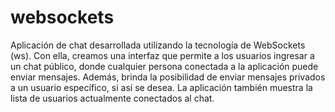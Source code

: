 # websockets
Aplicación de chat desarrollada utilizando la tecnología de WebSockets (ws). Con ella, creamos una interfaz que permite a los usuarios ingresar a un chat público, donde cualquier persona conectada a la aplicación puede enviar mensajes. Además, brinda la posibilidad de enviar mensajes privados a un usuario específico, si así se desea. La aplicación también muestra la lista de usuarios actualmente conectados al chat. 
